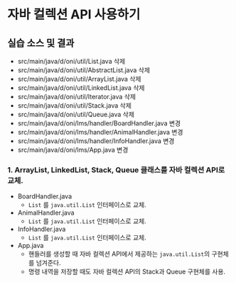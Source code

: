 #  자바 컬렉션 API 사용하기

## 실습 소스 및 결과

- src/main/java/d/oni/util/List.java 삭제
- src/main/java/d/oni/util/AbstractList.java 삭제
- src/main/java/d/oni/util/ArrayList.java 삭제
- src/main/java/d/oni/util/LinkedList.java 삭제
- src/main/java/d/oni/util/Iterator.java 삭제
- src/main/java/d/oni/util/Stack.java 삭제
- src/main/java/d/oni/util/Queue.java 삭제
- src/main/java/d/oni/lms/handler/BoardHandler.java 변경
- src/main/java/d/oni/lms/handler/AnimalHandler.java 변경
- src/main/java/d/oni/lms/handler/InfoHandler.java 변경
- src/main/java/d/oni/lms/App.java 변경


### 1. ArrayList, LinkedList, Stack, Queue 클래스를 자바 컬렉션 API로 교체.

- BoardHandler.java
    - `List` 를 `java.util.List` 인터페이스로 교체.
- AnimalHandler.java
    - `List` 를 `java.util.List` 인터페이스로 교체.
- InfoHandler.java
    - `List` 를 `java.util.List` 인터페이스로 교체.
- App.java
    - 핸들러를 생성할 때 자바 컬렉션 API에서 제공하는 `java.util.List`의 구현체를 넘겨준다.
    - 명령 내역을 저장할 때도 자바 컬렉션 API의 Stack과 Queue 구현체를 사용.
